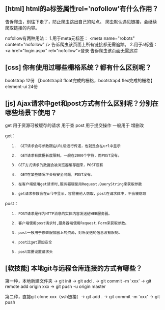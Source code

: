 
## [html] html的a标签属性rel='nofollow'有什么作用？

  告诉爬虫，别往下走了，防止爬虫跳出自己的站点。
  爬虫默认遇见链接，会继续爬取链接的内容。

  nofollow有两种用法：
  1.用于meta元标签：
  &lt;meta name="robots" content="nofollow" />
  告诉爬虫该页面上所有链接都无需追踪。
  2.用于a标签：
  &lt;a href="login.aspx" rel="nofollow">登录</a>
  告诉爬虫该页面无需追踪


## [css] 你有使用过哪些栅格系统？都有什么区别呢？

  bootstrap 12份 【bootstrap3 float完成的栅格，bootstrap4 flex完成的栅格】
  element-ui 24份

## [js] Ajax请求中get和post方式有什么区别呢？分别在哪些场景下使用？

  get 用于资源可被缓存的请求 用于查
  post 用于提交操作 一般用于 增删改

  get：

       1.  GET请求会将参数跟在URL后进行传递，也就是会在url中显示

       2.  GET请求有数据长度限制，一般在2000个字符，而POST没有。

       3. GET方式请求的数据会被浏览器缓存起来，POST没有

       4.  GET在某些情况下会有安全问题，POST没有。

       5. 在客户端使用get请求时,服务器端使用Request.QueryString来获取参数

       6. get请求参数会在url中显示，容易被他人窃取，post在请求体中，不会被窃取

  post：

       1. POST请求是作为HTTP消息的实体内容发送给WEB服务器。

       2. 客户端使用post请求时,服务器端使用Request.Form来获取参数。

       3. post一般用于修改服务器上的资源，对所发送的信息没有限制。

       4. post比get更加安全

       5. post需要设置请求头

## [软技能] 本地git与远程仓库连接的方式有哪些？

  第一种，本地新建文件夹 -> git init -> git add . -> git commit -m 'xxx' -> git remote add origin xxx -> git push -u origin master
  
  第二种，直接git clone xxx（ssh链接）-> git add . -> git commit -m 'xxx' -> git push

